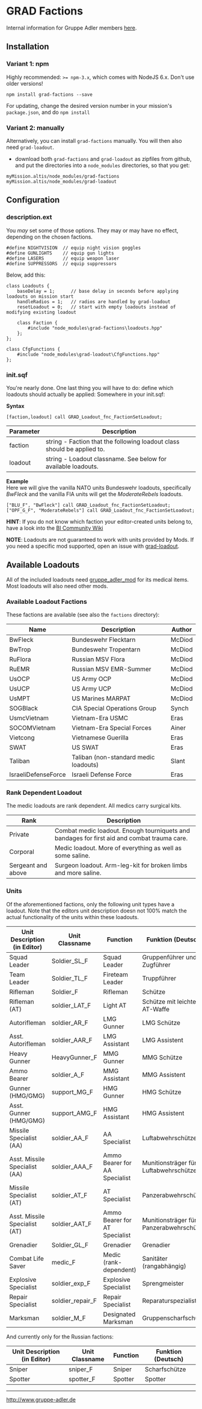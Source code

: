 # GRAD Factions
Internal information for Gruppe Adler members [here](https://forum.gruppe-adler.de/topic/1557/grad-factions-loadout-sammlung).

## Installation

### Variant 1: npm

Highly recommended: `>= npm-3.x`, which comes with NodeJS 6.x. Don't use older versions!

`npm install grad-factions --save`

For updating, change the desired version number in your mission's `package.json`, and do `npm install`

### Variant 2: manually

Alternatively, you can install `grad-factions` manually. You will then also need `grad-loadout`.

* download both  `grad-factions` and `grad-loadout` as zipfiles from github, and put the directories into a `node_modules` directories, so that you get:

```
myMission.altis/node_modules/grad-factions
myMission.altis/node_modules/grad-loadout
```

## Configuration

### description.ext

You *may* set some of those options. They may or may have no effect, depending on the chosen factions.

```
#define NIGHTVISION  // equip night vision goggles
#define GUNLIGHTS    // equip gun lights
#define LASERS       // equip weapon laser
#define SUPPRESSORS  // equip suppressors

```
Below, add this:
```
class Loadouts {
    baseDelay = 1;      // base delay in seconds before applying loadouts on mission start
    handleRadios = 1;   // radios are handled by grad-loadout
    resetLoadout = 0;   // start with empty loadouts instead of modifying existing loadout

	class Faction {
        #include "node_modules\grad-factions\loadouts.hpp"
    };
};

class CfgFunctions {
    #include "node_modules\grad-loadout\CfgFunctions.hpp"
};
```

### init.sqf

You're nearly done. One last thing you will have to do: define which loadouts should actually be applied:
Somewhere in your init.sqf:

**Syntax**  

```
[faction,loadout] call GRAD_Loadout_fnc_FactionSetLoadout;
```

| Parameter | Description                                                             |
|-----------|-------------------------------------------------------------------------|
| faction   | string - Faction that the following loadout class should be applied to. |
| loadout   | string - Loadout classname. See below for available loadouts.           |

**Example**  
Here we will give the vanilla NATO units Bundeswehr loadouts, specifically *BwFleck* and the vanilla FIA units will get the *ModerateRebels* loadouts.

```
["BLU_F", "BwFleck"] call GRAD_Loadout_fnc_FactionSetLoadout;
["OPF_G_F", "ModerateRebels"] call GRAD_Loadout_fnc_FactionSetLoadout;
```

**HINT**: If you do not know which faction your editor-created units belong to, have a look into the [BI Community Wiki](https://community.bistudio.com/wiki/Arma_3_CfgVehicles_WEST)

**NOTE**: Loadouts are not guaranteed to work with units provided by Mods. If you need a specific mod supported, open an issue with [grad-loadout](https://github.com/gruppe-adler/grad-loadout).

## Available Loadouts
All of the included loadouts need [gruppe_adler_mod](https://github.com/gruppe-adler/gruppe_adler_mod) for its medical items. Most loadouts will also need other mods.

### Available Loadout Factions
These factions are available (see also the `factions` directory):

| Name                | Description                           | Author |
|---------------------|---------------------------------------|--------|
| BwFleck             | Bundeswehr Flecktarn                  | McDiod |
| BwTrop              | Bundeswehr Tropentarn                 | McDiod |
| RuFlora             | Russian MSV Flora                     | McDiod |
| RuEMR               | Russian MSV EMR-Summer                | McDiod |
| UsOCP               | US Army OCP                           | McDiod |
| UsUCP               | US Army UCP                           | McDiod |
| UsMPT               | US Marines MARPAT                     | McDiod |
| SOGBlack            | CIA Special Operations Group          | Synch  |
| UsmcVietnam         | Vietnam-Era USMC                      | Eras   |
| SOCOMVietnam        | Vietnam-Era Special Forces            | Ainer  |
| Vietcong            | Vietnamese Guerilla                   | Eras   |
| SWAT                | US SWAT                               | Eras   |
| Taliban             | Taliban (non-standard medic loadouts) | Slant  |
| IsraeliDefenseForce | Israeli Defense Force                 | Eras   |

### Rank Dependent Loadout
The medic loadouts are rank dependent. All medics carry surgical kits.

Rank               | Description
-------------------|--------------------------------------------------------------------------------------------
Private            | Combat medic loadout. Enough tourniquets and bandages for first aid and combat trauma care.
Corporal           | Medic loadout. More of everything as well as some saline.
Sergeant and above | Surgeon loadout. Arm-leg-kit for broken limbs and more saline.

### Units

Of the aforementioned factions, only the following unit types have a loadout. Note that the editors unit description doesn not 100% match the actual functionality of the units within these loadouts.


Unit Description (in Editor)  | Unit Classname   | Function                      | Funktion (Deutsch)
------------------------------|------------------|-------------------------------|----------------------------------------
Squad Leader                  | Soldier_SL_F     | Squad Leader                  | Gruppenführer und Zugführer
Team Leader                   | Soldier_TL_F     | Fireteam Leader               | Truppführer
Rifleman                      | Soldier_F        | Rifleman                      | Schütze
Rifleman (AT)                 | soldier_LAT_F    | Light AT                      | Schütze mit leichter AT-Waffe
Autorifleman                  | soldier_AR_F     | LMG Gunner                    | LMG Schütze
Asst. Autorifleman            | soldier_AAR_F    | LMG Assistant                 | LMG Assistent
Heavy Gunner                  | HeavyGunner_F    | MMG Gunner                    | MMG Schütze
Ammo Bearer                   | soldier_A_F      | MMG Assistant                 | MMG Assistent
Gunner (HMG/GMG)              | support_MG_F     | HMG Gunner                    | HMG Schütze
Asst. Gunner (HMG/GMG)        | support_AMG_F    | HMG Assistant                 | HMG Assistent
Missile Specialist (AA)       | soldier_AA_F     | AA Specialist                 | Luftabwehrschütze
Asst. Missile Specialist (AA) | soldier_AAA_F    | Ammo Bearer for AA Specialist | Munitionsträger für Luftabwehrschütze
Missile Specialist (AT)       | soldier_AT_F     | AT Specialist                 | Panzerabwehrschütze
Asst. Missile Specialist (AT) | soldier_AAT_F    | Ammo Bearer for AT Specialist | Munitionsträger für Panzerabwehrschütze
Grenadier                     | Soldier_GL_F     | Grenadier                     | Grenadier
Combat Life Saver             | medic_F          | Medic (rank-dependent)        | Sanitäter (rangabhängig)
Explosive Specialist          | soldier_exp_F    | Explosive Specialist          | Sprengmeister
Repair Specialist             | soldier_repair_F | Repair Specialist             | Reparaturspezialist
Marksman                      | soldier_M_F      | Designated Marksman           | Gruppenscharfschütze

And currently only for the Russian factions:

Unit Description (in Editor) | Unit Classname | Function | Funktion (Deutsch)
-----------------------------|----------------|----------|-------------------
Sniper                       | sniper_F       | Sniper   | Scharfschütze
Spotter                      | spotter_F      | Spotter  | Spotter



--------------------------------------------------------------------------------

http://www.gruppe-adler.de

